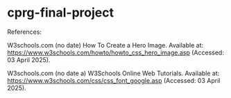# cprg-final-project
 
References:

W3schools.com (no date) How To Create a Hero Image. Available at: https://www.w3schools.com/howto/howto_css_hero_image.asp (Accessed: 03 April 2025). 



W3schools.com (no date a) W3Schools Online Web Tutorials. Available at: https://www.w3schools.com/css/css_font_google.asp (Accessed: 03 April 2025). 
